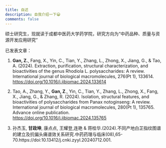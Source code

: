 ```yaml
---
title: 自述
description: 自我介绍一下😀
comments: false
---
```


硕士研究生，现就读于成都中医药大学药学院，研究方向为“中药品种、质量与资源开发应用研究”

已发表文章：

1. **Gan, Z.**, Fang, X., Yin, C., Tian, Y., Zhang, L., Zhong, X., Jiang, G., & Tao, A. (2024). Extraction, purification, structural characterization, and bioactivities of the genus Rhodiola L. polysaccharides: A review. International journal of biological macromolecules, 276(Pt 1), 133614. https://doi.org/10.1016/j.ijbiomac.2024.133614

2. Tao, A., Zhang, Y., **Gan, Z**., Yin, C., Tian, Y., Zhang, L., Zhong, X., Fang, X., Jiang, G., & Zhang, R. (2024). Isolation, structural features, and bioactivities of polysaccharides from Panax notoginseng: A review. International journal of biological macromolecules, 280(Pt 1), 135765. Advance online publication. https://doi.org/10.1016/j.ijbiomac.2024.135765

3. 孙杰玉, **甘政坤**, 康点点, 王耀登,连艳 & 蒋桂华.(2024).不同产地白芷指纹图谱的建立及抗偏头痛谱效关系研究.中药药理与临床(08),65-70.https://doi:10.13412/j.cnki.zyyl.20240712.001.
